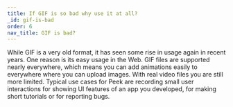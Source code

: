 ```yaml
---
title: If GIF is so bad why use it at all?
_id: gif-is-bad
order: 6
nav_title: GIF is bad?
---
```


While GIF is a very old format, it has seen some rise in usage again in recent years. One reason is its easy usage in the Web. GIF files are supported nearly everywhere, which means you can add animations easily to everywhere where you can upload images. With real video files you are still more limited. Typical use cases for Peek are recording small user interactions for showing UI features of an app you developed, for making short tutorials or for reporting bugs.